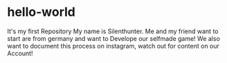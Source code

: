 # hello-world
It's my first Repository
My name is Silenthunter. Me and my friend want to start are from germany and want to 
Develope our selfmade game! We also want to document this process on instagram,
watch out for content on our Account!
